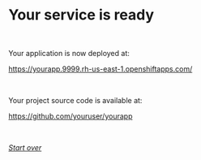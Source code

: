 # Your service is ready

<section markdown="1">

<br/>

Your application is now deployed at:

<https://yourapp.9999.rh-us-east-1.openshiftapps.com/>

<br/>

Your project source code is available at:

<https://github.com/youruser/yourapp>

</section>

<br/>

*[Start over](index.html)*
